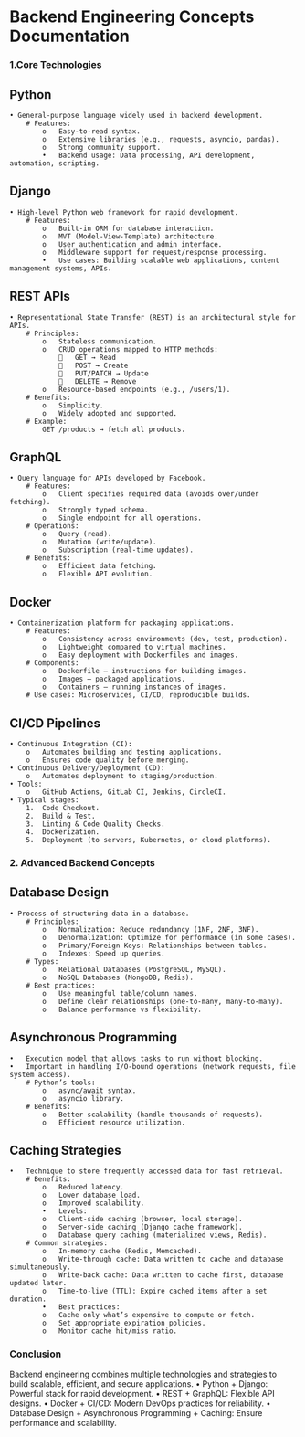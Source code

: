 # Backend Engineering Concepts Documentation

### 1.Core Technologies

## Python
    • General-purpose language widely used in backend development.
        # Features:
            o	Easy-to-read syntax.
            o	Extensive libraries (e.g., requests, asyncio, pandas).
            o	Strong community support.
            •	Backend usage: Data processing, API development, automation, scripting.

## Django
    • High-level Python web framework for rapid development.
        # Features:
            o	Built-in ORM for database interaction.
            o	MVT (Model-View-Template) architecture.
            o	User authentication and admin interface.
            o	Middleware support for request/response processing.
            •	Use cases: Building scalable web applications, content management systems, APIs.

## REST APIs
    • Representational State Transfer (REST) is an architectural style for APIs.
        # Principles:
            o	Stateless communication.
            o	CRUD operations mapped to HTTP methods:
                	GET → Read
                	POST → Create
                	PUT/PATCH → Update
                	DELETE → Remove
            o	Resource-based endpoints (e.g., /users/1).
        # Benefits:
            o	Simplicity.
            o	Widely adopted and supported.
        # Example:
            GET /products → fetch all products.

## GraphQL
    • Query language for APIs developed by Facebook.
        # Features:
            o	Client specifies required data (avoids over/under fetching).
            o	Strongly typed schema.
            o	Single endpoint for all operations.
        # Operations:
            o	Query (read).
            o	Mutation (write/update).
            o	Subscription (real-time updates).
        # Benefits:
            o	Efficient data fetching.
            o	Flexible API evolution.

## Docker
    • Containerization platform for packaging applications.
        # Features:
            o	Consistency across environments (dev, test, production).
            o	Lightweight compared to virtual machines.
            o	Easy deployment with Dockerfiles and images.
        # Components:
            o	Dockerfile – instructions for building images.
            o	Images – packaged applications.
            o	Containers – running instances of images.
        # Use cases: Microservices, CI/CD, reproducible builds.
        
## CI/CD Pipelines
    • Continuous Integration (CI):
        o	Automates building and testing applications.
        o	Ensures code quality before merging.
    • Continuous Delivery/Deployment (CD):
        o	Automates deployment to staging/production.
    • Tools:
        o	GitHub Actions, GitLab CI, Jenkins, CircleCI.
    • Typical stages:
        1.	Code Checkout.
        2.	Build & Test.
        3.	Linting & Code Quality Checks.
        4.	Dockerization.
        5.	Deployment (to servers, Kubernetes, or cloud platforms).


### 2. Advanced Backend Concepts

## Database Design
    • Process of structuring data in a database.
        # Principles:
            o	Normalization: Reduce redundancy (1NF, 2NF, 3NF).
            o	Denormalization: Optimize for performance (in some cases).
            o	Primary/Foreign Keys: Relationships between tables.
            o	Indexes: Speed up queries.
        # Types:
            o	Relational Databases (PostgreSQL, MySQL).
            o	NoSQL Databases (MongoDB, Redis).
        # Best practices:
            o	Use meaningful table/column names.
            o	Define clear relationships (one-to-many, many-to-many).
            o	Balance performance vs flexibility.

## Asynchronous Programming
    •	Execution model that allows tasks to run without blocking.
    •	Important in handling I/O-bound operations (network requests, file system access).
        # Python’s tools:
            o	async/await syntax.
            o	asyncio library.
        # Benefits:
            o	Better scalability (handle thousands of requests).
            o	Efficient resource utilization.

## Caching Strategies
    •	Technique to store frequently accessed data for fast retrieval.
        # Benefits:
            o	Reduced latency.
            o	Lower database load.
            o	Improved scalability.
            •	Levels:
            o	Client-side caching (browser, local storage).
            o	Server-side caching (Django cache framework).
            o	Database query caching (materialized views, Redis).
        # Common strategies:
            o	In-memory cache (Redis, Memcached).
            o	Write-through cache: Data written to cache and database simultaneously.
            o	Write-back cache: Data written to cache first, database updated later.
            o	Time-to-live (TTL): Expire cached items after a set duration.
            •	Best practices:
            o	Cache only what’s expensive to compute or fetch.
            o	Set appropriate expiration policies.
            o	Monitor cache hit/miss ratio.


### Conclusion
Backend engineering combines multiple technologies and strategies to build scalable, efficient, and secure applications.
    •	Python + Django: Powerful stack for rapid development.
    •	REST + GraphQL: Flexible API designs.
    •	Docker + CI/CD: Modern DevOps practices for reliability.
    •	Database Design + Asynchronous Programming + Caching: Ensure performance and scalability.


